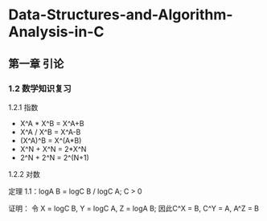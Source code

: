# Data-Structures-and-Algorithm-Analysis-in-C

## 第一章 引论
### 1.2 数学知识复习

1.2.1 指数
- X^A * X^B = X^A+B
- X^A / X^B = X^A-B
- (X^A)^B = X^(A*B)
- X^N + X^N = 2*X^N
- 2^N + 2^N = 2^(N+1)

1.2.2 对数

定理 1.1：logA B = logC B / logC A; C > 0

证明：
令 X = logC B, Y = logC A, Z = logA B; 因此C^X = B, C^Y = A, A^Z = B
